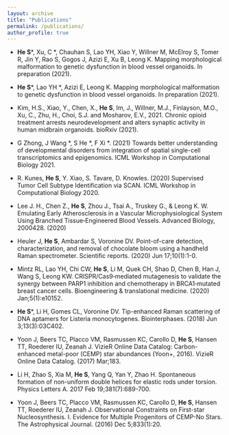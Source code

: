 ```yaml
---
layout: archive
title: "Publications"
permalink: /publications/
author_profile: true
---
```



* **He S***, Xu, C *, Chauhan S, Lao YH, Xiao Y, Willner M, McElroy S, Tomer R, Jin Y, Rao S, Gogos J, Azizi E, Xu B, Leong K. Mapping morphological malformation to genetic dysfunction in blood vessel organoids. In preparation (2021).

* **He S***, Lao YH *, Azizi E, Leong K. Mapping morphological malformation to genetic dysfunction in blood vessel organoids. In preparation (2021).

* Kim, H.S., Xiao, Y., Chen, X.,  **He S**, Im, J., Willner, M.J., Finlayson, M.O., Xu, C., Zhu, H., Choi, S.J. and Mosharov, E.V., 2021. Chronic opioid treatment arrests neurodevelopment and alters synaptic activity in human midbrain organoids. bioRxiv (2021).

* G Zhong, J Wang *, S He *, F Xi *. (2021) Towards better understanding of developmental disorders from integration of spatial single-cell transcriptomics and epigenomics. ICML Workshop in Computational Biology 2021.

* R. Kunes, **He S**, Y. Xiao, S. Tavare, D. Knowles. (2020) Supervised Tumor Cell Subtype Identification via SCAN. ICML Workshop in Computational Biology 2020.

* Lee J. H., Chen Z., **He S**, Zhou J., Tsai A., Truskey G., \& Leong K. W. Emulating Early Atherosclerosis in a Vascular Microphysiological System Using Branched Tissue‐Engineered Blood Vessels. Advanced Biology, 2000428. (2020)

* Heuler J, **He S**, Ambardar S, Voronine DV. Point-of-care detection, characterization, and removal of chocolate bloom using a handheld Raman spectrometer. Scientific reports. (2020) Jun 17;10(1):1-0.

* Mintz RL, Lao YH, Chi CW, **He S**, Li M, Quek CH, Shao D, Chen B, Han J, Wang S, Leong KW. CRISPR/Cas9‐mediated mutagenesis to validate the synergy between PARP1 inhibition and chemotherapy in BRCA1‐mutated breast cancer cells. Bioengineering \& translational medicine. (2020) Jan;5(1):e10152.

* **He S***, Li H, Gomes CL, Voronine DV. Tip-enhanced Raman scattering of DNA aptamers for Listeria monocytogenes. Biointerphases. (2018) Jun 3;13(3):03C402.

* Yoon J, Beers TC, Placco VM, Rasmussen KC, Carollo D, **He S**, Hansen TT, Roederer IU, Zeanah J. VizieR Online Data Catalog: Carbon-enhanced metal-poor (CEMP) star abundances (Yoon+, 2016). VizieR Online Data Catalog. (2017) Mar;183.

* Li H, Zhao S, Xia M, **He S**, Yang Q, Yan Y, Zhao H. Spontaneous formation of non-uniform double helices for elastic rods under torsion. Physics Letters A. 2017 Feb 19;381(7):689-700.

* Yoon J, Beers TC, Placco VM, Rasmussen KC, Carollo D, **He S**, Hansen TT, Roederer IU, Zeanah J. Observational Constraints on First-star Nucleosynthesis. I. Evidence for Multiple Progenitors of CEMP-No Stars. The Astrophysical Journal. (2016) Dec 5;833(1):20.


